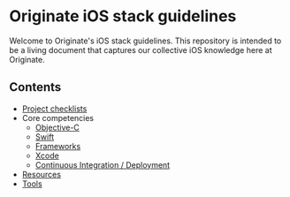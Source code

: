 # Originate iOS stack guidelines

Welcome to Originate's iOS stack guidelines. This repository is intended to be a living document that captures our collective iOS knowledge here at Originate.


## Contents

* [Project checklists](project-checklist/project-checklist.md)
* Core competencies
    * [Objective-C](core-competencies/language/objective-c.md)
    * [Swift](https://github.com/schwa/Swift-Community-Best-Practices)
    * [Frameworks](core-competencies/frameworks.md)
    * [Xcode](core-competencies/xcode.md)
    * [Continuous Integration / Deployment](core-competencies/deployment.md)
* [Resources](resources/resources.md)
* [Tools](tools/tools.md)
